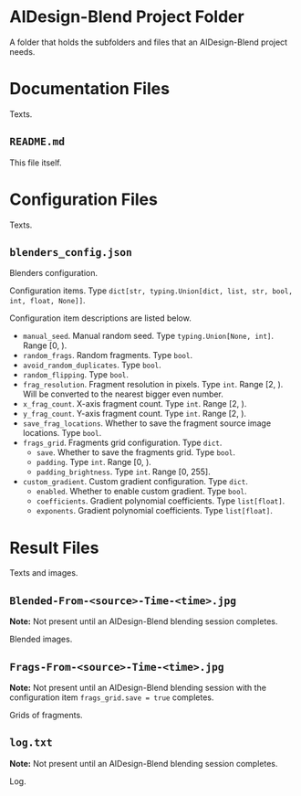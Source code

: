 <!---
Copyright 2022 Yucheng Liu. GNU GPL3 license.
GNU GPL3 license copy: https://www.gnu.org/licenses/gpl-3.0.txt
First added by username: liu-yucheng
Last updated by username: liu-yucheng
--->

# AIDesign-Blend Project Folder

A folder that holds the subfolders and files that an AIDesign-Blend project needs.

# Documentation Files

Texts.

## `README.md`

This file itself.

# Configuration Files

Texts.

## `blenders_config.json`

Blenders configuration.

Configuration items. Type `dict[str, typing.Union[dict, list, str, bool, int, float, None]]`.

Configuration item descriptions are listed below.

- `manual_seed`. Manual random seed. Type `typing.Union[None, int]`. Range [0, ).
- `random_frags`. Random fragments. Type `bool`.
- `avoid_random_duplicates`. Type `bool`.
- `random_flipping`. Type `bool`.
- `frag_resolution`. Fragment resolution in pixels. Type `int`. Range [2, ). Will be converted to the nearest bigger even number.
- `x_frag_count`. X-axis fragment count. Type `int`. Range [2, ).
- `y_frag_count`. Y-axis fragment count. Type `int`. Range [2, ).
- `save_frag_locations`. Whether to save the fragment source image locations. Type `bool`.
- `frags_grid`. Fragments grid configuration. Type `dict`.
  - `save`. Whether to save the fragments grid. Type `bool`.
  - `padding`. Type `int`. Range [0, ).
  - `padding_brightness`. Type `int`. Range [0, 255].
- `custom_gradient`. Custom gradient configuration. Type `dict`.
  - `enabled`. Whether to enable custom gradient. Type `bool`.
  - `coefficients`. Gradient polynomial coefficients. Type `list[float]`.
  - `exponents`. Gradient polynomial coefficients. Type `list[float]`.

# Result Files

Texts and images.

## `Blended-From-<source>-Time-<time>.jpg`

**Note:** Not present until an AIDesign-Blend blending session completes.

Blended images.

## `Frags-From-<source>-Time-<time>.jpg`

**Note:** Not present until an AIDesign-Blend blending session with the configuration item `frags_grid.save = true` completes.

Grids of fragments.

## `log.txt`

**Note:** Not present until an AIDesign-Blend blending session completes.

Log.
